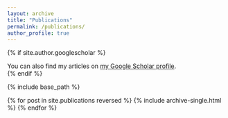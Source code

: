 ```yaml
---
layout: archive
title: "Publications"
permalink: /publications/
author_profile: true
---
```


{% if site.author.googlescholar %}
  <div class="wordwrap">You can also find my articles on <a href="{{https://scholar.google.com/citations?user=V-9g7U4AAAAJ&hl=zh-CN}}">my Google Scholar profile</a>.</div>
{% endif %}

{% include base_path %}

{% for post in site.publications reversed %}
  {% include archive-single.html %}
{% endfor %}
